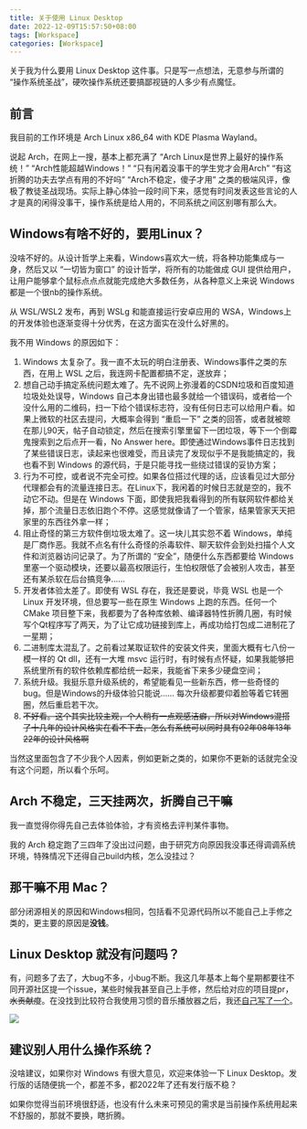 ```yaml
---
title: 关于使用 Linux Desktop
date: 2022-12-09T15:57:50+08:00
tags: [Workspace]
categories: [Workspace]
---
```


关于我为什么要用 Linux Desktop 这件事。只是写一点想法，无意参与所谓的 “操作系统圣战”，硬吹操作系统还要搞鄙视链的人多少有点魔怔。

## 前言

我目前的工作环境是 Arch Linux x86_64 with KDE Plasma Wayland。

说起 Arch，在网上一搜，基本上都充满了 “Arch Linux是世界上最好的操作系统！” “Arch性能超越Windows！” “只有闲着没事干的学生党才会用Arch” “有这折腾的功夫去学点有用的不好吗” “Arch不稳定，傻子才用” 之类的极端风评，像极了教徒圣战现场。实际上静心体验一段时间下来，感觉有时间发表这些言论的人才是真的闲得没事干，操作系统是给人用的，不同系统之间区别哪有那么大。

## Windows有啥不好的，要用Linux？

没啥不好的。从设计哲学上来看，Windows喜欢大一统，将各种功能集成与一身，然后又以 “一切皆为窗口” 的设计哲学，将所有的功能做成 GUI 提供给用户，让用户能够拿个鼠标点点点就能完成绝大多数任务，从各种意义上来说 Windows 都是一个很nb的操作系统。

从 WSL/WSL2 发布，再到 WSLg 和能直接运行安卓应用的 WSA，Windows上的开发体验也逐渐变得十分优秀，在这方面实在没什么好黑的。

我不用 Windows 的原因如下：

1. Windows 太复杂了。我一直不太玩的明白注册表、Windows事件之类的东西，在用上 WSL 之后，我连网卡配置都搞不定，遂放弃；
2. 想自己动手搞定系统问题太难了。先不说网上弥漫着的CSDN垃圾和百度知道垃圾处处误导，Windows 自己本身出错也最多就给一个错误码，或者给一个没什么用的二维码，扫一下给个错误标志符，没有任何日志可以给用户看。如果上微软的社区去提问，大概率会得到 “重启一下” 之类的回答，或者就被晾在那儿90天，帖子自动锁定，然后在搜索引擎里留下一团垃圾，等下一个倒霉鬼搜索到之后点开一看，No Answer here。即使通过Windows事件日志找到了某些错误日志，读起来也很难受，而且读完了发现似乎不是我能搞定的，我也看不到 Windows 的源代码，于是只能寻找一些绕过错误的妥协方案；
3. 行为不可控，或者说不完全可控。如果各位搭过代理的话，应该看见过大部分代理都会有的流量连接日志。在Linux下，我闲着的时候日志就是空的，我不动它不动。但是在 Windows 下面，即使我把我看得到的所有联网软件都给关掉，那个流量日志依旧跑个不停。这感觉就像请了一个管家，结果管家天天把家里的东西往外拿一样；
4. 阻止奇怪的第三方软件倒垃圾太难了。这一块儿其实怨不着 Windows，单纯是厂商作恶。我就不点名有什么奇怪的杀毒软件、聊天软件会到处扫描个人文件和浏览器访问记录了。为了所谓的 “安全”，随便什么东西都要给 Windows 里塞一个驱动模块，还要以最高权限运行，生怕权限低了会被别人攻击，甚至还有某杀软在后台搞竞争……
5. 开发者体验太差了。即使有 WSL 存在，我还是要说，毕竟 WSL 也是一个 Linux 开发环境，但总要写一些在原生 Windows 上跑的东西。任何一个 CMake 项目整下来，我都要为了各种库依赖、编译器特性折腾几圈，有时候写个Qt程序写了两天，为了让它成功链接到库上，再成功给打包成二进制花了一星期；
6. 二进制库太混乱了。之前看过某取证软件的安装文件夹，里面大概有七八份一模一样的 Qt dll，还有一大堆 msvc 运行时，有时候有点怀疑，如果我能够把系统里所有的软件依赖库都给统一起来，我能省下来多少硬盘空间；
7. 系统升级。我挺乐意升级系统的，希望能看见一些新东西，修一些奇怪的bug。但是Windows的升级体验只能说…… 每次升级都要仰着脸等着它转圈圈，然后重启若干次。
8. ~~不好看。这个其实比较主观，个人稍有一点观感洁癖，所以对Windows混搭了十几年的设计风格实在看不下去，怎么有系统可以同时具有02年08年13年22年的设计风格啊~~

当然这里面包含了不少我个人因素，例如更新之类的，如果你不更新的话就完全没有这个问题，所以看个乐呵。

## Arch 不稳定，三天挂两次，折腾自己干嘛

我一直觉得你得先自己去体验体验，才有资格去评判某件事物。

我的 Arch 稳定跑了三四年了没出过问题，由于研究方向原因我没事还得调调系统环境，特殊情况下还得自己build内核，怎么没挂过？

## 那干嘛不用 Mac？

部分闭源相关的原因和Windows相同，包括看不见源代码所以不能自己上手修之类的，更主要的原因是**没钱**。

## Linux Desktop 就没有问题吗？

有，问题多了去了，大bug不多，小bug不断。我这几年基本上每个星期都要往不同开源社区提一个issue，某些时候我甚至自己上手修，然后给对应的项目提pr，~~水贡献度~~。在没找到比较符合我使用习惯的音乐播放器之后，我还[自己写了一个](https://github.com/Reverier-Xu/BitWave)。

![](https://files.catbox.moe/92ltln.png)

## 建议别人用什么操作系统？

没啥建议，如果你对 Windows 有很大意见，欢迎来体验一下 Linux Desktop。发行版的话随便挑一个，都差不多，都2022年了还有发行版不稳？

如果你觉得当前环境很舒适，也没有什么未来可预见的需求是当前操作系统用起来不舒服的，那就不要换，瞎折腾。
